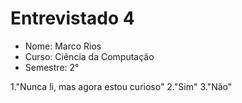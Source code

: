 ﻿# Entrevistado 4

* Nome: Marco Rios
* Curso: Ciência da Computação
* Semestre: 2°

1."Nunca li, mas agora estou curioso"
2."Sim"
3."Não"
